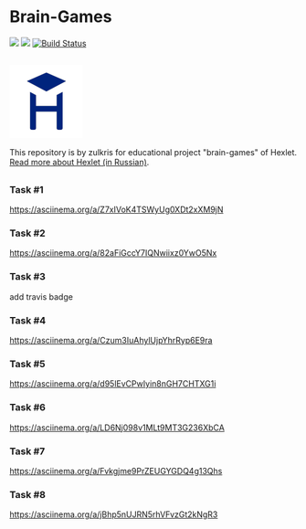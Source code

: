 # Brain-Games

<a href="https://codeclimate.com/github/zulkris/project-lvl1-s348/maintainability"><img src="https://api.codeclimate.com/v1/badges/f6af44e908fa163b1683/maintainability" /></a>    <a href="https://codeclimate.com/github/zulkris/project-lvl1-s348/test_coverage"><img src="https://api.codeclimate.com/v1/badges/f6af44e908fa163b1683/test_coverage" /></a>    [![Build Status](https://travis-ci.com/zulkris/project-lvl1-s348.svg?branch=master)](https://travis-ci.com/zulkris/project-lvl1-s348)

##
[![Hexlet Ltd. logo](https://raw.githubusercontent.com/Hexlet/hexletguides.github.io/master/images/hexlet_logo128.png)](https://ru.hexlet.io/pages/about?utm_source=github&utm_medium=link&utm_campaign=php-package)

This repository is by zulkris for educational project "brain-games" of Hexlet. [Read more about Hexlet (in Russian)](https://ru.hexlet.io/pages/about?utm_source=github&utm_medium=link&utm_campaign=php-package).
##


### Task #1

https://asciinema.org/a/Z7xIVoK4TSWyUg0XDt2xXM9jN

### Task #2

https://asciinema.org/a/82aFiGccY7IQNwiixz0YwO5Nx

### Task #3

add travis badge

### Task #4

https://asciinema.org/a/Czum3IuAhylUjpYhrRyp6E9ra

### Task #5

https://asciinema.org/a/d95lEvCPwIyin8nGH7CHTXG1i

### Task #6

https://asciinema.org/a/LD6Nj098v1MLt9MT3G236XbCA

### Task #7

https://asciinema.org/a/Fvkgjme9PrZEUGYGDQ4g13Qhs

### Task #8

https://asciinema.org/a/jBhp5nUJRN5rhVFvzGt2kNgR3
